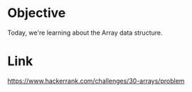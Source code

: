 # Objective
Today, we're learning about the Array data structure. 

# Link
https://www.hackerrank.com/challenges/30-arrays/problem